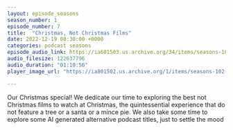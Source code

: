 ```yaml
---
layout: episode_seasons
season_number: 1
episode_number: 7
title:  "Christmas, Not Christmas Films"
date: 2022-12-19 08:30:00 +0000
categories: podcast seasons
episode_audio_link: https://ia601503.us.archive.org/34/items/seasons-107-christmas-films-not-christmas-films/Seasons%20%23107%20-%20Christmas%20Films%20Not%20Christmas%20Films.m4a
audio_filesize: 122637796
audio_duration: "01:10:56"
player_image_url: "https://ia801502.us.archive.org/1/items/seasons-102-frank-sinatra-songs-and-woman-as-weapons/2000x2000_Seasons_Podcast_Art.jpg"

---
```

Our Christmas special! We dedicate our time to exploring the best not Christmas films to watch at Christmas, the quintessential experience that do not feature a tree or a santa or a mince pie. We also take some time to explore some AI generated alternative podcast titles, just to settle the mood